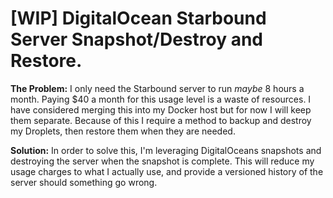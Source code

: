 # [WIP] DigitalOcean Starbound Server Snapshot/Destroy and Restore.

**The Problem:**
I only need the Starbound server to run *maybe* 8 hours a month. Paying $40 a month for 
this usage level is a waste of resources. I have considered merging this into my Docker host but for now
I will keep them separate. Because of this I require a method to backup and destroy my Droplets, then 
restore them when they are needed.

**Solution:**
In order to solve this, I'm leveraging DigitalOceans snapshots and destroying the server when the snapshot
is complete. This will reduce my usage charges to what I actually use, and provide a versioned history 
of the server should something go wrong.